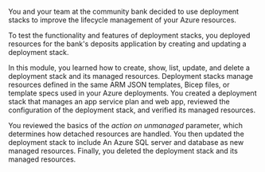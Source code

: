 You and your team at the community bank decided to use deployment stacks to improve the lifecycle management of your Azure resources.

To test the functionality and features of deployment stacks, you deployed resources for the bank's deposits application by creating and updating a deployment stack.

In this module, you learned how to create, show, list, update, and delete a deployment stack and its managed resources. Deployment stacks manage resources defined in the same ARM JSON templates, Bicep files, or template specs used in your Azure deployments. You created a deployment stack that manages an app service plan and web app, reviewed the configuration of the deployment stack, and verified its managed resources.

You reviewed the basics of the _action on unmanaged_ parameter, which determines how detached resources are handled. You then updated the deployment stack to include An Azure SQL server and database as new managed resources. Finally, you deleted the deployment stack and its managed resources.
